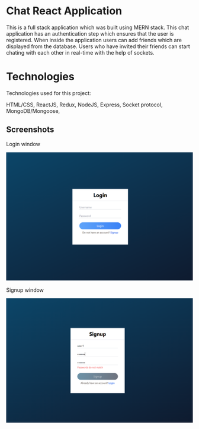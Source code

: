 # Chat React Application

This is a full stack application which was built using MERN stack.
This chat application has an authentication step which ensures that the user is registered.
When inside the application users can add friends which are displayed from the database.
Users who have invited their friends can start chating with each other in real-time with the help of sockets.

# Technologies

Technologies used for this project:

HTML/CSS, ReactJS, Redux, NodeJS, Express, Socket protocol, MongoDB/Mongoose, 

## Screenshots

Login window

![login](./screenshots/Login.png)

Signup window

![signup](./screenshots/Signup.png)
